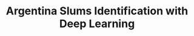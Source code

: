 ---
layout: page
title: Argentina Slums Identification with Deep Learning
description: Python, Machine Learning (Scikit-learn), K-Means, SVM, Deep Learning (Keras), Convolutional Neural Network (CNN), ResNet
img: assets/img/slums.PNG
redirect: ../assets/html/slum_prediction.pdf
importance: 7
category: Writings
---